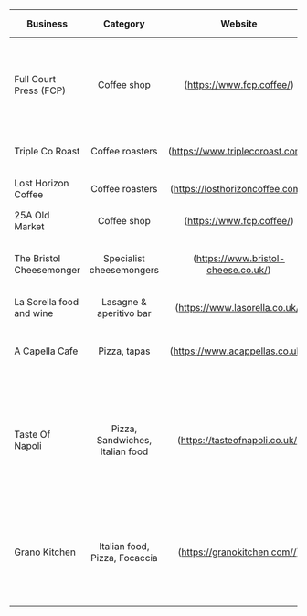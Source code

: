 | Business                             | Category           | Website                         | Service offered |
| ---------------                      |:------------------:|:---------------------:          |----------------:|
| Full Court Press (FCP)               | Coffee shop               | (https://www.fcp.coffee/)       | Takeout, retail coffee & brewing equipment delivery, online shop  |
| Triple Co Roast                      | Coffee roasters           | (https://www.triplecoroast.com/)| Retail coffee delivery                                            |
| Lost Horizon Coffee                  | Coffee roasters           | (https://losthorizoncoffee.com/)| Retail coffee delivery                                            |
| 25A Old Market                       | Coffee shop               | (https://www.fcp.coffee/)       | Takeout                                                           |
| The Bristol Cheesemonger             | Specialist cheesemongers  | (https://www.bristol-cheese.co.uk/)| home delivery, online shop available                           |
| La Sorella food and wine             | Lasagne & aperitivo bar   | (https://www.lasorella.co.uk/)     | home delivery                                                  |
| A Capella Cafe                       | Pizza, tapas              | (https://www.acappellas.co.uk/)    | home delivery, Tues-Sat 12pm-10pm                              |
| Taste Of Napoli                      | Pizza, Sandwiches, Italian food       | (https://tasteofnapoli.co.uk/)    | home delivery, Mon-Thu 09am-6pm Fri & Sat 09am-08pm Sun 09am-07pm                              |
| Grano Kitchen                     | Italian food, Pizza, Focaccia              | (https://granokitchen.com//)    | home delivery, Tues-Sat 12pm-3:30pm Dinner Weds-Sat 5:30pm-9:30pm                             |
